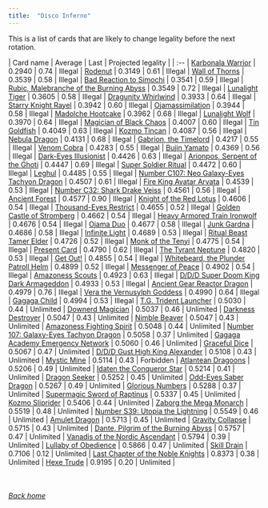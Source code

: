```yaml
---
title:  "Disco Inferno"
---
```


This is a list of cards that are likely to change legality before the next rotation.

| Card name | Average | Last | Projected legality |
| :-- |
[Karbonala Warrior](https://db.ygoprodeck.com/card/?search=Karbonala%20Warrior) | 0.2940 | 0.74 | Illegal |
[Rodenut](https://db.ygoprodeck.com/card/?search=Rodenut) | 0.3149 | 0.61 | Illegal |
[Wall of Thorns](https://db.ygoprodeck.com/card/?search=Wall%20of%20Thorns) | 0.3539 | 0.58 | Illegal |
[Bad Reaction to Simochi](https://db.ygoprodeck.com/card/?search=Bad%20Reaction%20to%20Simochi) | 0.3541 | 0.59 | Illegal |
[Rubic, Malebranche of the Burning Abyss](https://db.ygoprodeck.com/card/?search=Rubic,%20Malebranche%20of%20the%20Burning%20Abyss) | 0.3549 | 0.72 | Illegal |
[Lunalight Tiger](https://db.ygoprodeck.com/card/?search=Lunalight%20Tiger) | 0.3605 | 0.58 | Illegal |
[Dragunity Whirlwind](https://db.ygoprodeck.com/card/?search=Dragunity%20Whirlwind) | 0.3933 | 0.64 | Illegal |
[Starry Knight Rayel](https://db.ygoprodeck.com/card/?search=Starry%20Knight%20Rayel) | 0.3942 | 0.60 | Illegal |
[Ojamassimilation](https://db.ygoprodeck.com/card/?search=Ojamassimilation) | 0.3944 | 0.58 | Illegal |
[Madolche Hootcake](https://db.ygoprodeck.com/card/?search=Madolche%20Hootcake) | 0.3962 | 0.68 | Illegal |
[Lunalight Wolf](https://db.ygoprodeck.com/card/?search=Lunalight%20Wolf) | 0.3970 | 0.64 | Illegal |
[Magician of Black Chaos](https://db.ygoprodeck.com/card/?search=Magician%20of%20Black%20Chaos) | 0.4007 | 0.60 | Illegal |
[Tin Goldfish](https://db.ygoprodeck.com/card/?search=Tin%20Goldfish) | 0.4049 | 0.63 | Illegal |
[Kozmo Tincan](https://db.ygoprodeck.com/card/?search=Kozmo%20Tincan) | 0.4087 | 0.56 | Illegal |
[Nebula Dragon](https://db.ygoprodeck.com/card/?search=Nebula%20Dragon) | 0.4131 | 0.68 | Illegal |
[Gabrion, the Timelord](https://db.ygoprodeck.com/card/?search=Gabrion,%20the%20Timelord) | 0.4217 | 0.55 | Illegal |
[Venom Cobra](https://db.ygoprodeck.com/card/?search=Venom%20Cobra) | 0.4283 | 0.55 | Illegal |
[Bujin Yamato](https://db.ygoprodeck.com/card/?search=Bujin%20Yamato) | 0.4369 | 0.56 | Illegal |
[Dark-Eyes Illusionist](https://db.ygoprodeck.com/card/?search=Dark-Eyes%20Illusionist) | 0.4426 | 0.63 | Illegal |
[Arionpos, Serpent of the Ghoti](https://db.ygoprodeck.com/card/?search=Arionpos,%20Serpent%20of%20the%20Ghoti) | 0.4447 | 0.69 | Illegal |
[Super Soldier Ritual](https://db.ygoprodeck.com/card/?search=Super%20Soldier%20Ritual) | 0.4472 | 0.60 | Illegal |
[Leghul](https://db.ygoprodeck.com/card/?search=Leghul) | 0.4485 | 0.55 | Illegal |
[Number C107: Neo Galaxy-Eyes Tachyon Dragon](https://db.ygoprodeck.com/card/?search=Number%20C107:%20Neo%20Galaxy-Eyes%20Tachyon%20Dragon) | 0.4507 | 0.61 | Illegal |
[Fire King Avatar Arvata](https://db.ygoprodeck.com/card/?search=Fire%20King%20Avatar%20Arvata) | 0.4539 | 0.53 | Illegal |
[Number C32: Shark Drake Veiss](https://db.ygoprodeck.com/card/?search=Number%20C32:%20Shark%20Drake%20Veiss) | 0.4561 | 0.56 | Illegal |
[Ancient Forest](https://db.ygoprodeck.com/card/?search=Ancient%20Forest) | 0.4577 | 0.90 | Illegal |
[Knight of the Red Lotus](https://db.ygoprodeck.com/card/?search=Knight%20of%20the%20Red%20Lotus) | 0.4606 | 0.54 | Illegal |
[Thousand-Eyes Restrict](https://db.ygoprodeck.com/card/?search=Thousand-Eyes%20Restrict) | 0.4655 | 0.52 | Illegal |
[Golden Castle of Stromberg](https://db.ygoprodeck.com/card/?search=Golden%20Castle%20of%20Stromberg) | 0.4662 | 0.54 | Illegal |
[Heavy Armored Train Ironwolf](https://db.ygoprodeck.com/card/?search=Heavy%20Armored%20Train%20Ironwolf) | 0.4676 | 0.54 | Illegal |
[Ojama Duo](https://db.ygoprodeck.com/card/?search=Ojama%20Duo) | 0.4677 | 0.58 | Illegal |
[Junk Gardna](https://db.ygoprodeck.com/card/?search=Junk%20Gardna) | 0.4686 | 0.58 | Illegal |
[Infinite Light](https://db.ygoprodeck.com/card/?search=Infinite%20Light) | 0.4689 | 0.53 | Illegal |
[Ritual Beast Tamer Elder](https://db.ygoprodeck.com/card/?search=Ritual%20Beast%20Tamer%20Elder) | 0.4726 | 0.52 | Illegal |
[Monk of the Tenyi](https://db.ygoprodeck.com/card/?search=Monk%20of%20the%20Tenyi) | 0.4775 | 0.54 | Illegal |
[Present Card](https://db.ygoprodeck.com/card/?search=Present%20Card) | 0.4790 | 0.62 | Illegal |
[The Tyrant Neptune](https://db.ygoprodeck.com/card/?search=The%20Tyrant%20Neptune) | 0.4820 | 0.53 | Illegal |
[Get Out!](https://db.ygoprodeck.com/card/?search=Get%20Out!) | 0.4855 | 0.54 | Illegal |
[Whitebeard, the Plunder Patroll Helm](https://db.ygoprodeck.com/card/?search=Whitebeard,%20the%20Plunder%20Patroll%20Helm) | 0.4899 | 0.52 | Illegal |
[Messenger of Peace](https://db.ygoprodeck.com/card/?search=Messenger%20of%20Peace) | 0.4902 | 0.54 | Illegal |
[Amazoness Scouts](https://db.ygoprodeck.com/card/?search=Amazoness%20Scouts) | 0.4923 | 0.63 | Illegal |
[D/D/D Super Doom King Dark Armageddon](https://db.ygoprodeck.com/card/?search=D/D/D%20Super%20Doom%20King%20Dark%20Armageddon) | 0.4933 | 0.53 | Illegal |
[Ancient Gear Reactor Dragon](https://db.ygoprodeck.com/card/?search=Ancient%20Gear%20Reactor%20Dragon) | 0.4979 | 0.76 | Illegal |
[Vera the Vernusylph Goddess](https://db.ygoprodeck.com/card/?search=Vera%20the%20Vernusylph%20Goddess) | 0.4990 | 0.64 | Illegal |
[Gagaga Child](https://db.ygoprodeck.com/card/?search=Gagaga%20Child) | 0.4994 | 0.53 | Illegal |
[T.G. Trident Launcher](https://db.ygoprodeck.com/card/?search=T.G.%20Trident%20Launcher) | 0.5030 | 0.44 | Unlimited |
[Downerd Magician](https://db.ygoprodeck.com/card/?search=Downerd%20Magician) | 0.5037 | 0.46 | Unlimited |
[Darkness Destroyer](https://db.ygoprodeck.com/card/?search=Darkness%20Destroyer) | 0.5047 | 0.43 | Unlimited |
[Nimble Beaver](https://db.ygoprodeck.com/card/?search=Nimble%20Beaver) | 0.5047 | 0.43 | Unlimited |
[Amazoness Fighting Spirit](https://db.ygoprodeck.com/card/?search=Amazoness%20Fighting%20Spirit) | 0.5048 | 0.44 | Unlimited |
[Number 107: Galaxy-Eyes Tachyon Dragon](https://db.ygoprodeck.com/card/?search=Number%20107:%20Galaxy-Eyes%20Tachyon%20Dragon) | 0.5058 | 0.37 | Unlimited |
[Gagaga Academy Emergency Network](https://db.ygoprodeck.com/card/?search=Gagaga%20Academy%20Emergency%20Network) | 0.5060 | 0.46 | Unlimited |
[Graceful Dice](https://db.ygoprodeck.com/card/?search=Graceful%20Dice) | 0.5067 | 0.47 | Unlimited |
[D/D/D Gust High King Alexander](https://db.ygoprodeck.com/card/?search=D/D/D%20Gust%20High%20King%20Alexander) | 0.5108 | 0.43 | Unlimited |
[Mystic Mine](https://db.ygoprodeck.com/card/?search=Mystic%20Mine) | 0.5114 | 0.43 | Forbidden |
[Atlantean Dragoons](https://db.ygoprodeck.com/card/?search=Atlantean%20Dragoons) | 0.5206 | 0.49 | Unlimited |
[Idaten the Conqueror Star](https://db.ygoprodeck.com/card/?search=Idaten%20the%20Conqueror%20Star) | 0.5214 | 0.41 | Unlimited |
[Dragon Seeker](https://db.ygoprodeck.com/card/?search=Dragon%20Seeker) | 0.5252 | 0.45 | Unlimited |
[Odd-Eyes Saber Dragon](https://db.ygoprodeck.com/card/?search=Odd-Eyes%20Saber%20Dragon) | 0.5267 | 0.49 | Unlimited |
[Glorious Numbers](https://db.ygoprodeck.com/card/?search=Glorious%20Numbers) | 0.5288 | 0.37 | Unlimited |
[Supermagic Sword of Raptinus](https://db.ygoprodeck.com/card/?search=Supermagic%20Sword%20of%20Raptinus) | 0.5337 | 0.45 | Unlimited |
[Kozmo Sliprider](https://db.ygoprodeck.com/card/?search=Kozmo%20Sliprider) | 0.5406 | 0.44 | Unlimited |
[Zaborg the Mega Monarch](https://db.ygoprodeck.com/card/?search=Zaborg%20the%20Mega%20Monarch) | 0.5519 | 0.48 | Unlimited |
[Number S39: Utopia the Lightning](https://db.ygoprodeck.com/card/?search=Number%20S39:%20Utopia%20the%20Lightning) | 0.5549 | 0.46 | Unlimited |
[Amulet Dragon](https://db.ygoprodeck.com/card/?search=Amulet%20Dragon) | 0.5713 | 0.45 | Unlimited |
[Gravity Collapse](https://db.ygoprodeck.com/card/?search=Gravity%20Collapse) | 0.5715 | 0.43 | Unlimited |
[Dante, Pilgrim of the Burning Abyss](https://db.ygoprodeck.com/card/?search=Dante,%20Pilgrim%20of%20the%20Burning%20Abyss) | 0.5757 | 0.47 | Unlimited |
[Vanadis of the Nordic Ascendant](https://db.ygoprodeck.com/card/?search=Vanadis%20of%20the%20Nordic%20Ascendant) | 0.5794 | 0.39 | Unlimited |
[Lullaby of Obedience](https://db.ygoprodeck.com/card/?search=Lullaby%20of%20Obedience) | 0.5866 | 0.47 | Unlimited |
[Skill Drain](https://db.ygoprodeck.com/card/?search=Skill%20Drain) | 0.7106 | 0.12 | Unlimited |
[Last Chapter of the Noble Knights](https://db.ygoprodeck.com/card/?search=Last%20Chapter%20of%20the%20Noble%20Knights) | 0.8373 | 0.38 | Unlimited |
[Hexe Trude](https://db.ygoprodeck.com/card/?search=Hexe%20Trude) | 0.9195 | 0.20 | Unlimited |

<br>

###### [Back home](index)